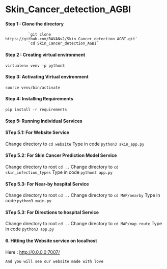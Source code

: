 # Skin_Cancer_detection_AGBI

#### Step 1 : Clone the directory
              `git clone https://github.com/RAVANv2/Skin_Cancer_detection_AGBI.git`
              `cd Skin_Cancer_detection_AGBI`
              
#### Step 2 : Creating virtual environment

`virtualenv venv -p python3`

#### Step 3: Activating Virtual environment
`source venv/bin/activate`

#### Step 4: Installing Requirements
`pip install -r requirements`

#### Step 5: Running Individual Services


#### STep 5.1: For Website Service


Change directory to `cd website`
Type in code `python3 skin_app.py`


#### STep 5.2: For Skin Cancer Prediction Model Service

Change directory to root `cd ..` 
Change directory to `cd skin_infection_types`
Type in code `python3 app.py`


#### STep 5.3: For Near-by hospital Service

Change directory to root `cd ..` 
Change directory to `cd MAP/nearby`
Type in code `python3 main.py`

#### STep 5.3: For Directions to hospital Service

Change directory to root `cd ..` 
Change directory to `cd MAP/map_route`
Type in code `python3 app.py`




#### 6. Hitting the Website service on localhost

Here : http://0.0.0.0:7007/

`And you will see our website made with love`
